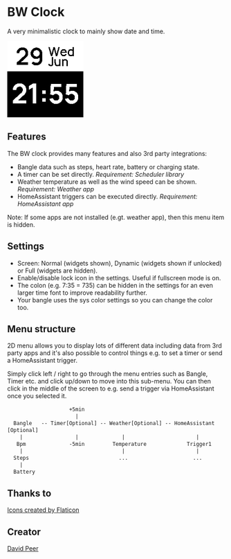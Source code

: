 # BW Clock
A very minimalistic clock to mainly show date and time.

![](screenshot.png)

## Features
The BW clock provides many features and also 3rd party integrations:
- Bangle data such as steps, heart rate, battery or charging state.
- A timer can be set directly. *Requirement: Scheduler library*
- Weather temperature as well as the wind speed can be shown. *Requirement: Weather app*
- HomeAssistant triggers can be executed directly. *Requirement: HomeAssistant app*

Note: If some apps are not installed (e.gt. weather app), then this menu item is hidden.

## Settings
- Screen: Normal (widgets shown), Dynamic (widgets shown if unlocked) or Full (widgets are hidden).
- Enable/disable lock icon in the settings. Useful if fullscreen mode is on.
- The colon (e.g. 7:35 = 735) can be hidden in the settings for an even larger time font to improve readability further.
- Your bangle uses the sys color settings so you can change the color too.

## Menu structure
2D menu allows you to display lots of different data including data from 3rd party apps and it's also possible to control things e.g. to set a timer or send a HomeAssistant trigger.

Simply click left / right to go through the menu entries such as Bangle, Timer etc.
and click up/down to move into this sub-menu. You can then click in the middle of the screen
to e.g. send a trigger via HomeAssistant once you selected it.

```
                    +5min
                      |
  Bangle   -- Timer[Optional] -- Weather[Optional] -- HomeAssistant [Optional]
    |                 |              |                       |
   Bpm              -5min         Temperature             Trigger1
    |                                |                       |
  Steps                             ...                     ...
    |
  Battery
```


## Thanks to
<a href="https://www.flaticon.com/free-icons/" title="Icons">Icons created by Flaticon</a>

## Creator
[David Peer](https://github.com/peerdavid)
